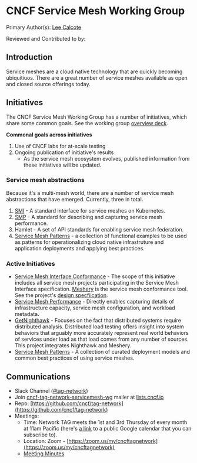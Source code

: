 # CNCF Service Mesh Working Group

Primary Author(s): [Lee Calcote](https://twitter.com/lcalcote)

Reviewed and Contributed to by: 

## Introduction

Service meshes are a cloud native technology that are quickly becoming ubiquitiuos. There are a great number of service meshes available as open and closed source offerings today.

## Initiatives

The CNCF Service Mesh Working Group has a number of initiatives, which share some common goals. See the working group [overview deck](https://docs.google.com/presentation/d/1mDE9K8OJ3lyl4GN98Ja3c9ATGWS4rByRtCPIKcoc7LY/edit?usp=sharing).

**Commonal goals across initiatives**

1. Use of CNCF labs for at-scale testing
1. Ongoing publication of initiative's results
   - As the service mesh ecosystem evolves, published information from these initiatives will be updated.

### Service mesh abstractions

Because it's a multi-mesh world, there are a number of service mesh abstractions that have emerged. Currently, three in total.

1. [SMI](https://smi-spec.io) - A standard interface for service meshes on Kubernetes.
1. [SMP](https://smp-spec.io) - A standard for describing and capturing service mesh performance.
1. Hamlet - A set of API standards for enabling service mesh federation.
1. [Service Mesh Patterns](https://github.com/service-mesh-patterns) -  a collection of functional examples to be used as patterns for operationalizing cloud native infrastruture and application deployments and applying best practices.

### Active Initiatives

- [Service Mesh Interface Conformance](https://meshery.io/smi) - The scope of this initiative includes all service mesh projects participating in the Service Mesh Interface specification. [Meshery](https://meshery.io) is the service mesh conformance tool. See the project's [design specfiication](https://docs.google.com/document/d/1HL8Sk7NSLLj-9PRqoHYVIGyU6fZxUQFotrxbmfFtjwc/edit?usp=sharing).
- [Service Mesh Performance](https://smp-spec.io) - Directly enables capturing details of infrastructure capacity, service mesh configuration, and workload metadata.
- [GetNighthawk](https://getnighthawk.dev) -
Focuses on the fact that distributed systems require distributed analysis. Distributed load testing offers insight into system behaviors that arguably more accurately represent real world behaviors of services under load as that load comes from any number of sources. This project integrates Nighthawk and Meshery.
- [Service Mesh Patterns](https://github.com/service-mesh-patterns) - A collection of curated deployment models and common best practices of using service meshes.

## Communications

- Slack Channel ([#tag-network](https://app.slack.com/client/T08PSQ7BQ/CMG237Z5Z))
- Join [cncf-tag-network-servicemesh-wg](https://lists.cncf.io/g/cncf-tag-network-servicemesh-wg) mailer at [lists.cncf.io](https://lists.cncf.io)
- Repo: [https://github.com/cncf/tag-network](https://github.com/cncf/tag-network)
- Meetings: 
  - Time: Network TAG meets the 1st and 3rd Thursday of every month at 11am Pacific (here's [a link](https://goo.gl/eyutah) to a public Google calendar that you can subscribe to).
  - Location: Zoom - [https://zoom.us/my/cncftagnetwork](https://zoom.us/my/cncftagnetwork)
  - [Meeting Minutes](https://docs.google.com/document/d/18hYemFKK_PC_KbT_TDBUgb0rknOuIhikkRxer4_bv4Q/edit#)
